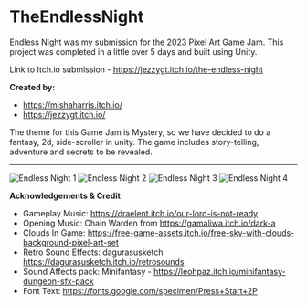 # TheEndlessNight

Endless Night was my submission for the 2023 Pixel Art Game Jam. This project was completed in a little over 5 days and built using Unity.

Link to Itch.io submission - https://jezzygt.itch.io/the-endless-night

**Created by:**
+ https://mishaharris.itch.io/
+ https://jezzygt.itch.io/

The theme for this Game Jam is Mystery, so we have decided to do a fantasy, 2d, side-scroller in unity. The game includes story-telling, adventure and secrets to be revealed.

----

![Endless Night 1](https://github.com/jezzergt/TheEndlessNight/assets/25508345/66638abe-bd33-4ecc-bac3-b350bb2e2a58)
![Endless Night 2](https://github.com/jezzergt/TheEndlessNight/assets/25508345/ea44fa20-f49a-4136-b09a-4a4e234248d0)
![Endless Night 3](https://github.com/jezzergt/TheEndlessNight/assets/25508345/3fb18a8c-9316-4093-8235-8c3cd54696b4)
![Endless Night 4](https://github.com/jezzergt/TheEndlessNight/assets/25508345/b1a5304f-2567-40bd-b786-501b1430ab21)

**Acknowledgements & Credit**

+ Gameplay Music: https://draelent.itch.io/our-lord-is-not-ready
+ Opening Music: Chain Warden from https://gamaliwa.itch.io/dark-a
+ Clouds In Game: https://free-game-assets.itch.io/free-sky-with-clouds-background-pixel-art-set
+ Retro Sound Effects: dagurasusketch https://dagurasusketch.itch.io/retrosounds
+ Sound Affects pack: Minifantasy - https://leohpaz.itch.io/minifantasy-dungeon-sfx-pack
+ Font Text: https://fonts.google.com/specimen/Press+Start+2P
